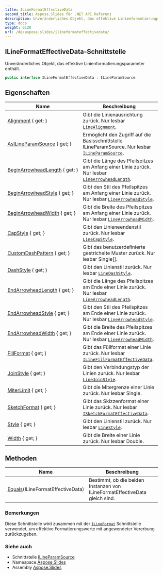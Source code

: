 ```yaml
---  
title: ILineFormatEffectiveData
second_title: Aspose.Slides für .NET API Referenz  
description: Unveränderliches Objekt, das effektive Linienformatierungsparameter enthält.
type: docs
weight: 6120  
url: /de/aspose.slides/ilineformateffectivedata/
---  
```


## ILineFormatEffectiveData-Schnittstelle  

Unveränderliches Objekt, das effektive Linienformatierungsparameter enthält.  

```csharp  
public interface ILineFormatEffectiveData : ILineParamSource  
```  

## Eigenschaften  

| Name | Beschreibung |  
| --- | --- |  
| [Alignment](../../aspose.slides/ilineformateffectivedata/alignment) { get; } | Gibt die Linienausrichtung zurück. Nur lesbar [`LineAlignment`](../linealignment). |  
| [AsILineParamSource](../../aspose.slides/ilineformateffectivedata/asilineparamsource) { get; } | Ermöglicht den Zugriff auf die Basisschnittstelle ILineParamSource. Nur lesbar [`ILineParamSource`](../ilineparamsource). |  
| [BeginArrowheadLength](../../aspose.slides/ilineformateffectivedata/beginarrowheadlength) { get; } | Gibt die Länge des Pfeilspitzes am Anfang einer Linie zurück. Nur lesbar [`LineArrowheadLength`](../linearrowheadlength). |  
| [BeginArrowheadStyle](../../aspose.slides/ilineformateffectivedata/beginarrowheadstyle) { get; } | Gibt den Stil des Pfeilspitzes am Anfang einer Linie zurück. Nur lesbar [`LineArrowheadStyle`](../linearrowheadstyle). |  
| [BeginArrowheadWidth](../../aspose.slides/ilineformateffectivedata/beginarrowheadwidth) { get; } | Gibt die Breite des Pfeilspitzes am Anfang einer Linie zurück. Nur lesbar [`LineArrowheadWidth`](../linearrowheadwidth). |  
| [CapStyle](../../aspose.slides/ilineformateffectivedata/capstyle) { get; } | Gibt den Linieneendenstil zurück. Nur lesbar [`LineCapStyle`](../linecapstyle). |  
| [CustomDashPattern](../../aspose.slides/ilineformateffectivedata/customdashpattern) { get; } | Gibt das benutzerdefinierte gestrichelte Muster zurück. Nur lesbar Single[]. |  
| [DashStyle](../../aspose.slides/ilineformateffectivedata/dashstyle) { get; } | Gibt den Linienstil zurück. Nur lesbar [`LineDashStyle`](../linedashstyle). |  
| [EndArrowheadLength](../../aspose.slides/ilineformateffectivedata/endarrowheadlength) { get; } | Gibt die Länge des Pfeilspitzes am Ende einer Linie zurück. Nur lesbar [`LineArrowheadLength`](../linearrowheadlength). |  
| [EndArrowheadStyle](../../aspose.slides/ilineformateffectivedata/endarrowheadstyle) { get; } | Gibt den Stil des Pfeilspitzes am Ende einer Linie zurück. Nur lesbar [`LineArrowheadStyle`](../linearrowheadstyle). |  
| [EndArrowheadWidth](../../aspose.slides/ilineformateffectivedata/endarrowheadwidth) { get; } | Gibt die Breite des Pfeilspitzes am Ende einer Linie zurück. Nur lesbar [`LineArrowheadWidth`](../linearrowheadwidth). |  
| [FillFormat](../../aspose.slides/ilineformateffectivedata/fillformat) { get; } | Gibt das Füllformat einer Linie zurück. Nur lesbar [`ILineFillFormatEffectiveData`](../ilinefillformateffectivedata). |  
| [JoinStyle](../../aspose.slides/ilineformateffectivedata/joinstyle) { get; } | Gibt den Verbindungstyp der Linien zurück. Nur lesbar [`LineJoinStyle`](../linejoinstyle). |  
| [MiterLimit](../../aspose.slides/ilineformateffectivedata/miterlimit) { get; } | Gibt die Mitergrenze einer Linie zurück. Nur lesbar Single. |  
| [SketchFormat](../../aspose.slides/ilineformateffectivedata/sketchformat) { get; } | Gibt das Skizzenformat einer Linie zurück. Nur lesbar [`ISketchFormatEffectiveData`](../isketchformateffectivedata). |  
| [Style](../../aspose.slides/ilineformateffectivedata/style) { get; } | Gibt den Linienstil zurück. Nur lesbar [`LineStyle`](../linestyle). |  
| [Width](../../aspose.slides/ilineformateffectivedata/width) { get; } | Gibt die Breite einer Linie zurück. Nur lesbar Double. |  

## Methoden  

| Name | Beschreibung |  
| --- | --- |  
| [Equals](../../aspose.slides/ilineformateffectivedata/equals)(ILineFormatEffectiveData) | Bestimmt, ob die beiden Instanzen von ILineFormatEffectiveData gleich sind. |  

### Bemerkungen  

Diese Schnittstelle wird zusammen mit der [`ILineFormat`](../ilineformat) Schnittstelle verwendet, um effektive Formatierungswerte mit angewendeter Vererbung zurückzugeben.  

### Siehe auch  

* Schnittstelle [ILineParamSource](../ilineparamsource)  
* Namespace [Aspose.Slides](../../aspose.slides)  
* Assembly [Aspose.Slides](../../)  